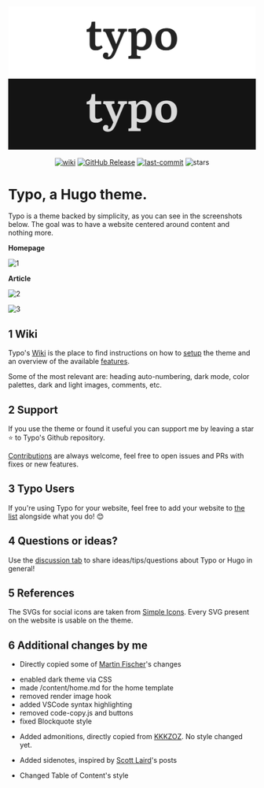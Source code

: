 ![banner](https://raw.githubusercontent.com/tomfran/typo/main/images/banner-light.webp#gh-light-mode-only)
![banner](https://raw.githubusercontent.com/tomfran/typo/main/images/banner-dark.webp#gh-dark-mode-only)

<div align="center">

[![wiki](https://img.shields.io/badge/doc-wiki-red?style=for-the-badge)](https://tomfran.github.io/typo-wiki/)
[![GitHub Release](https://img.shields.io/github/v/release/tomfran/typo?style=for-the-badge)](https://github.com/tomfran/typo/releases/latest)
[![last-commit](https://img.shields.io/github/last-commit/tomfran/typo?style=for-the-badge)](https://github.com/tomfran/typo/commits/)
![stars](https://img.shields.io/github/stars/tomfran/typo?style=for-the-badge&color=orange)

</div>

# Typo, a Hugo theme.

Typo is a theme backed by simplicity, as you can see in the screenshots below. The goal was to have a website centered around content and nothing more.

**Homepage**

![1](https://raw.githubusercontent.com/tomfran/typo/main/images/1.webp)

**Article**

![2](https://raw.githubusercontent.com/tomfran/typo/main/images/2.webp)

![3](https://raw.githubusercontent.com/tomfran/typo/main/images/3.webp)

## 1 Wiki

Typo's [Wiki](https://tomfran.github.io/typo-wiki/) is the place to find instructions on how to [setup](https://tomfran.github.io/typo-wiki/setup) the theme and an overview of the available [features](https://tomfran.github.io/typo-wiki/features). 

Some of the most relevant are: heading auto-numbering, dark mode, color palettes, dark and light images, comments, etc.

## 2 Support

If you use the theme or found it useful you can support me by leaving a star ⭐ to Typo's Github repository.

[Contributions](https://github.com/tomfran/typo/blob/main/CONTRIBUTING.md) are always welcome, feel free to open issues and PRs with fixes or new features.

## 3 Typo Users

If you're using Typo for your website, feel free to add your website to [the list](https://github.com/tomfran/typo/blob/main/USERS.md) alongside what you do! 😊

## 4 Questions or ideas? 

Use the [discussion tab](https://github.com/tomfran/typo/discussions) to share ideas/tips/questions about Typo or Hugo in general!

## 5 References

The SVGs for social icons are taken from [Simple Icons](https://github.com/simple-icons/simple-icons).
Every SVG present on the website is usable on the theme.

## 6 Additional changes by me
* Directly copied some of [Martin Fischer](https://git.push-f.com/tastefejl/)'s changes
 - enabled dark theme via CSS
 - made /content/home.md for the home template
 - removed render image hook
 - added VSCode syntax highlighting
 - removed code-copy.js and buttons
 - fixed Blockquote style

* Added admonitions, directly copied from [KKKZOZ](https://github.com/KKKZOZ/hugo-admonitions). No style changed yet.

* Added sidenotes, inspired by [Scott Laird](https://scottstuff.net/posts/2024/12/16/sidenotes-in-hugo-with-fixit/)'s posts

* Changed Table of Content's style
